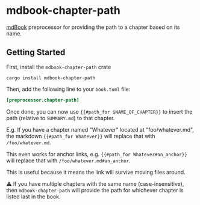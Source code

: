 # mdbook-chapter-path

[mdBook](https://github.com/rust-lang/mdbook) preprocessor for providing the path to a chapter based on its name.

## Getting Started

First, install the `mdbook-chapter-path` crate

```
cargo install mdbook-chapter-path
```

Then, add the following line to your `book.toml` file:

```toml
[preprocessor.chapter-path]
```

Once done, you can now use `{{#path_for $NAME_OF_CHAPTER}}` to insert the path (relative to `SUMMARY.md`) to that chapter.

E.g. If you have a chapter named "Whatever" located at "foo/whatever.md", the markdown `{{#path_for Whatever}}` will replace that with `/foo/whatever.md`.

This even works for anchor links, e.g. `{{#path_for Whatever#an_anchor}}` will replace that with `/foo/whatever.md#an_anchor`.

This is useful because it means the link will survive moving files around.

⚠️ If you have multiple chapters with the same name (case-insensitive), then `mdbook-chapter-path` will provide the path for whichever chapter is listed last in the book.